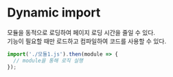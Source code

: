 # Dynamic import 

모듈을 동적으로 로딩하여 페이지 로딩 시간을 줄일 수 있다.<br>
기능이 필요할 때만 로드하고 컴파일하여 코드를 사용할 수 있다.

```javascript
import('./모듈1.js').then(module => {
  // module을 통해 로직 실행
});
```
